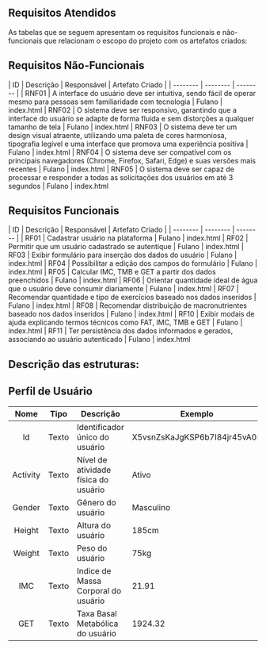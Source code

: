 ## Requisitos Atendidos

As tabelas que se seguem apresentam os requisitos funcionais e não-funcionais que relacionam o escopo do projeto com os artefatos criados:

## Requisitos Não-Funcionais
| ID  | Descrição  | Responsável | Artefato Criado |
| -------- | -------- | -------- |
| RNF01  | A interface do usuário deve ser intuitiva, sendo fácil de operar mesmo para pessoas sem familiaridade com tecnologia                                               | Fulano  | index.html
| RNF02  | O sistema deve ser responsivo, garantindo que a interface do usuário se adapte de forma fluida e sem distorções a qualquer tamanho de tela                         | Fulano  | index.html
| RNF03  | O sistema deve ter um design visual atraente, utilizando uma paleta de cores harmoniosa, tipografia legível e uma interface que promova uma experiência positiva   | Fulano  | index.html
| RNF04  | O sistema deve ser compatível com os principais navegadores (Chrome, Firefox, Safari, Edge) e suas versões mais recentes                                           | Fulano  | index.html
| RNF05  | O sistema deve ser capaz de processar e responder a todas as solicitações dos usuários em até 3 segundos                                                           | Fulano  | index.html

## Requisitos Funcionais
| ID  | Descrição  | Responsável | Artefato Criado |
| -------- | -------- | -------- |
| RF01  | Cadastrar usuário na plataforma                                                      | Fulano  | index.html
| RF02  | Permitir que um usuário cadastrado se autentique                                     | Fulano  | index.html
| RF03  | Exibir formulário para inserção dos dados do usuário                                 | Fulano  | index.html
| RF04  | Possibilitar a edição dos campos do formulário                                       | Fulano  | index.html
| RF05  | Calcular IMC, TMB e GET a partir dos dados preenchidos                               | Fulano  | index.html
| RF06  | Orientar quantidade ideal de água que o usuário deve consumir diariamente            | Fulano  | index.html
| RF07  | Recomendar quantidade e tipo de exercícios baseado nos dados inseridos               | Fulano  | index.html
| RF08  | Recomendar distribuição de macronutrientes baseado nos dados inseridos               | Fulano  | index.html
| RF10  | Exibir modais de ajuda explicando termos técnicos como FAT, IMC, TMB e GET           | Fulano  | index.html
| RF11  | Ter persistência dos dados informados e gerados, associando ao usuário autenticado   | Fulano  | index.html

## Descrição das estruturas:

## Perfil de Usuário
|  **Nome**      | **Tipo**          | **Descrição**                              | **Exemplo**                  |
|:--------------:|-------------------|--------------------------------------------|------------------------------|
| Id             | Texto             | Identificador único do usuário             | X5vsnZsKaJgKSP6b7I84jr45vA03 |
| Activity       | Texto             | Nível de atividade física do usuário       | Ativo                        |
| Gender         | Texto             | Gênero do usuário                          | Masculino                    |
| Height         | Texto             | Altura do usuário                          | 185cm                        |
| Weight         | Texto             | Peso do usuário                            | 75kg                         |
| IMC            | Texto             | Indice de Massa Corporal do usuário        | 21.91                        |
| GET            | Texto             | Taxa Basal Metabólica do usuário           | 1924.32                      |
